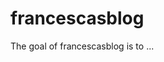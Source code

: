 
# francescasblog

<!-- badges: start -->
<!-- badges: end -->

The goal of francescasblog is to ...

